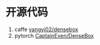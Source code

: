 

# 开源代码
1. caffe [yangyi02/densebox](https://github.com/yangyi02/densebox)
2. pytorch [CaptainEven/DenseBox](https://github.com/CaptainEven/DenseBox)



